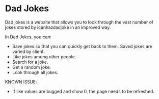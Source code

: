 # Dad Jokes

Dad jokes is a website that allows you to look through the vast number of jokes stored by icanhazdadjoke in an improved way.

In Dad Jokes, you can:
- Save jokes so that you can quickly get back to them. Saved jokes are varied by client.
- Like jokes among other people.
- Search for a joke.
- Get a random joke.
- Look through all jokes.


KNOWN ISSUE:
- If like values are bugged and show 0, the page needs to be refreshed.